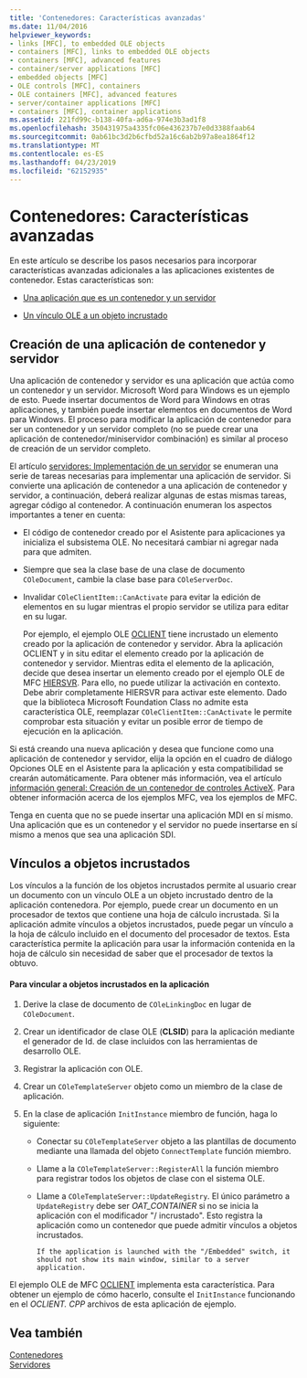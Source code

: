```yaml
---
title: 'Contenedores: Características avanzadas'
ms.date: 11/04/2016
helpviewer_keywords:
- links [MFC], to embedded OLE objects
- containers [MFC], links to embedded OLE objects
- containers [MFC], advanced features
- container/server applications [MFC]
- embedded objects [MFC]
- OLE controls [MFC], containers
- OLE containers [MFC], advanced features
- server/container applications [MFC]
- containers [MFC], container applications
ms.assetid: 221fd99c-b138-40fa-ad6a-974e3b3ad1f8
ms.openlocfilehash: 350431975a4335fc06e436237b7e0d3388faab64
ms.sourcegitcommit: 0ab61bc3d2b6cfbd52a16c6ab2b97a8ea1864f12
ms.translationtype: MT
ms.contentlocale: es-ES
ms.lasthandoff: 04/23/2019
ms.locfileid: "62152935"
---
```

# <a name="containers-advanced-features"></a>Contenedores: Características avanzadas

En este artículo se describe los pasos necesarios para incorporar características avanzadas adicionales a las aplicaciones existentes de contenedor. Estas características son:

- [Una aplicación que es un contenedor y un servidor](#_core_creating_a_container_server_application)

- [Un vínculo OLE a un objeto incrustado](#_core_links_to_embedded_objects)

##  <a name="_core_creating_a_container_server_application"></a> Creación de una aplicación de contenedor y servidor

Una aplicación de contenedor y servidor es una aplicación que actúa como un contenedor y un servidor. Microsoft Word para Windows es un ejemplo de esto. Puede insertar documentos de Word para Windows en otras aplicaciones, y también puede insertar elementos en documentos de Word para Windows. El proceso para modificar la aplicación de contenedor para ser un contenedor y un servidor completo (no se puede crear una aplicación de contenedor/miniservidor combinación) es similar al proceso de creación de un servidor completo.

El artículo [servidores: Implementación de un servidor](../mfc/servers-implementing-a-server.md) se enumeran una serie de tareas necesarias para implementar una aplicación de servidor. Si convierte una aplicación de contenedor a una aplicación de contenedor y servidor, a continuación, deberá realizar algunas de estas mismas tareas, agregar código al contenedor. A continuación enumeran los aspectos importantes a tener en cuenta:

- El código de contenedor creado por el Asistente para aplicaciones ya inicializa el subsistema OLE. No necesitará cambiar ni agregar nada para que admiten.

- Siempre que sea la clase base de una clase de documento `COleDocument`, cambie la clase base para `COleServerDoc`.

- Invalidar `COleClientItem::CanActivate` para evitar la edición de elementos en su lugar mientras el propio servidor se utiliza para editar en su lugar.

   Por ejemplo, el ejemplo OLE [OCLIENT](../overview/visual-cpp-samples.md) tiene incrustado un elemento creado por la aplicación de contenedor y servidor. Abra la aplicación OCLIENT y in situ editar el elemento creado por la aplicación de contenedor y servidor. Mientras edita el elemento de la aplicación, decide que desea insertar un elemento creado por el ejemplo OLE de MFC [HIERSVR](../overview/visual-cpp-samples.md). Para ello, no puede utilizar la activación en contexto. Debe abrir completamente HIERSVR para activar este elemento. Dado que la biblioteca Microsoft Foundation Class no admite esta característica OLE, reemplazar `COleClientItem::CanActivate` le permite comprobar esta situación y evitar un posible error de tiempo de ejecución en la aplicación.

Si está creando una nueva aplicación y desea que funcione como una aplicación de contenedor y servidor, elija la opción en el cuadro de diálogo Opciones OLE en el Asistente para la aplicación y esta compatibilidad se crearán automáticamente. Para obtener más información, vea el artículo [información general: Creación de un contenedor de controles ActiveX](../mfc/reference/creating-an-mfc-activex-control-container.md). Para obtener información acerca de los ejemplos MFC, vea los ejemplos de MFC.

Tenga en cuenta que no se puede insertar una aplicación MDI en sí mismo. Una aplicación que es un contenedor y el servidor no puede insertarse en sí mismo a menos que sea una aplicación SDI.

##  <a name="_core_links_to_embedded_objects"></a> Vínculos a objetos incrustados

Los vínculos a la función de los objetos incrustados permite al usuario crear un documento con un vínculo OLE a un objeto incrustado dentro de la aplicación contenedora. Por ejemplo, puede crear un documento en un procesador de textos que contiene una hoja de cálculo incrustada. Si la aplicación admite vínculos a objetos incrustados, puede pegar un vínculo a la hoja de cálculo incluido en el documento del procesador de textos. Esta característica permite la aplicación para usar la información contenida en la hoja de cálculo sin necesidad de saber que el procesador de textos la obtuvo.

#### <a name="to-link-to-embedded-objects-in-your-application"></a>Para vincular a objetos incrustados en la aplicación

1. Derive la clase de documento de `COleLinkingDoc` en lugar de `COleDocument`.

1. Crear un identificador de clase OLE (**CLSID**) para la aplicación mediante el generador de Id. de clase incluidos con las herramientas de desarrollo OLE.

1. Registrar la aplicación con OLE.

1. Crear un `COleTemplateServer` objeto como un miembro de la clase de aplicación.

1. En la clase de aplicación `InitInstance` miembro de función, haga lo siguiente:

   - Conectar su `COleTemplateServer` objeto a las plantillas de documento mediante una llamada del objeto `ConnectTemplate` función miembro.

   - Llame a la `COleTemplateServer::RegisterAll` la función miembro para registrar todos los objetos de clase con el sistema OLE.

   - Llame a `COleTemplateServer::UpdateRegistry`. El único parámetro a `UpdateRegistry` debe ser *OAT_CONTAINER* si no se inicia la aplicación con el modificador "/ incrustado". Esto registra la aplicación como un contenedor que puede admitir vínculos a objetos incrustados.

         If the application is launched with the "/Embedded" switch, it should not show its main window, similar to a server application.

El ejemplo OLE de MFC [OCLIENT](../overview/visual-cpp-samples.md) implementa esta característica. Para obtener un ejemplo de cómo hacerlo, consulte el `InitInstance` funcionando en el *OCLIENT. CPP* archivos de esta aplicación de ejemplo.

## <a name="see-also"></a>Vea también

[Contenedores](../mfc/containers.md)<br/>
[Servidores](../mfc/servers.md)
